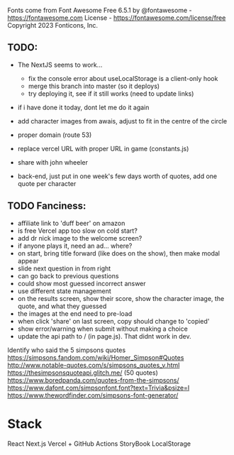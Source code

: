 Fonts come from Font Awesome Free 6.5.1 by @fontawesome - https://fontawesome.com License - https://fontawesome.com/license/free Copyright 2023 Fonticons, Inc.

## TODO:

- The NextJS seems to work...

  - fix the console error about useLocalStorage is a client-only hook
  - merge this branch into master (so it deploys)
  - try deploying it, see if it still works (need to update links)

- if i have done it today, dont let me do it again
- add character images from awais, adjust to fit in the centre of the circle
- proper domain (route 53)
- replace vercel URL with proper URL in game (constants.js)
- share with john wheeler
- back-end, just put in one week's few days worth of quotes, add one quote per character

## TODO Fanciness:

- affiliate link to 'duff beer' on amazon
- is free Vercel app too slow on cold start?
- add dr nick image to the welcome screen?
- if anyone plays it, need an ad... where?
- on start, bring title forward (like does on the show), then make modal appear
- slide next question in from right
- can go back to previous questions
- could show most guessed incorrect answer
- use different state management
- on the results screen, show their score, show the character image, the quote, and what they guessed
- the images at the end need to pre-load
- when click 'share' on last screen, copy should change to 'copied'
- show error/warning when submit without making a choice
- update the api path to / (in page.js). That didnt work in dev.

Identify who said the 5 simpsons quotes
https://simpsons.fandom.com/wiki/Homer_Simpson#Quotes
http://www.notable-quotes.com/s/simpsons_quotes_v.html
https://thesimpsonsquoteapi.glitch.me/ (50 quotes)
https://www.boredpanda.com/quotes-from-the-simpsons/
https://www.dafont.com/simpsonfont.font?text=Trivia&psize=l
https://www.thewordfinder.com/simpsons-font-generator/

# Stack

React
Next.js
Vercel + GitHub Actions
StoryBook
LocalStorage
